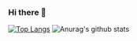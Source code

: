 ### Hi there 👋 <br/>
[![Top Langs](https://github-readme-stats.vercel.app/api/top-langs/?username=dcancelas&theme=radical)](https://github.com/anuraghazra/github-readme-stats)
![Anurag's github stats](https://github-readme-stats.vercel.app/api?username=dcancelas&show_icons=true&theme=radical)
